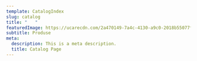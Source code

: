 ```yaml
---
template: CatalogIndex
slug: catalog
title: "   "
featuredImage: https://ucarecdn.com/2a470149-7a4c-4130-a9c0-2018b55077f1/
subtitle: Produse
meta:
  description: This is a meta description.
  title: Catalog Page
---
```

